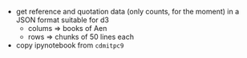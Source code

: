 * get reference and quotation data (only counts, for the moment) in a JSON format suitable for d3
    - colums => books of Aen
    - rows => chunks of 50 lines each
* copy ipynotebook from `cdmitpc9`
